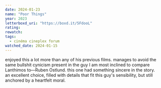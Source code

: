 ```yaml
---
date: 2024-01-23
name: "Poor Things"
year: 2023
letterboxd_uri: "https://boxd.it/5FdooL"
rating: 
rewatch: 
tags:
  - cinéma cineplex forum
watched_date: 2024-01-15
---
```


enjoyed this a lot more than any of his previous films. manages to avoid the same bullshit cynicism present in the guy I am most inclined to compare Lanthimos to—Ruben Ostlund. this one had something sincere in the story. an excellent choice, filled with details that fit this guy's sensibility, but still anchored by a heartfelt moral.
